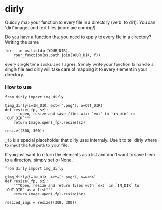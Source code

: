 # dirly
Quickly map your function to every file in a directory (verb: to dirl). You can 'dirl'
images and text files (more are coming!).

Do you have a function that you need to apply to every file in a directory? Writing the same
~~~
for f in os.listdir(YOUR_DIR):
    your_function(os.path.join(YOUR_DIR, f))
~~~

every single time sucks and I agree. Simply write your function to handle a single file and dirly will take care of mapping it to every element in your directory. 

### How to use

~~~
from dirly import img_dirly

@img_dirly(i=IN_DIR, ext=['.png'], o=OUT_DIR) 
def resize(_fp, sz):
    """Open, resize and save files with `ext` in `IN_DIR` to `OUT_DIR`"""
    return Image.open(_fp).resize(sz)

resize((300, 300))
~~~

```_fp``` is a special placeholder that dirly uses internaly. Use it to tell dirly where to input the full path to your file.

If you just want to return the elements as a list and don't want to save them to a directory, simply set o=None.

~~~
from dirly import img_dirly

@img_dirly(i=IN_DIR, ext=['.png'], o=None) 
def resize(_fp, sz):
    """Open, resize and return files with `ext` in `IN_DIR` to `OUT_DIR` as a list"""
    return Image.open(_fp).resize(sz)

resized_imgs = resize((300, 300))
~~~

